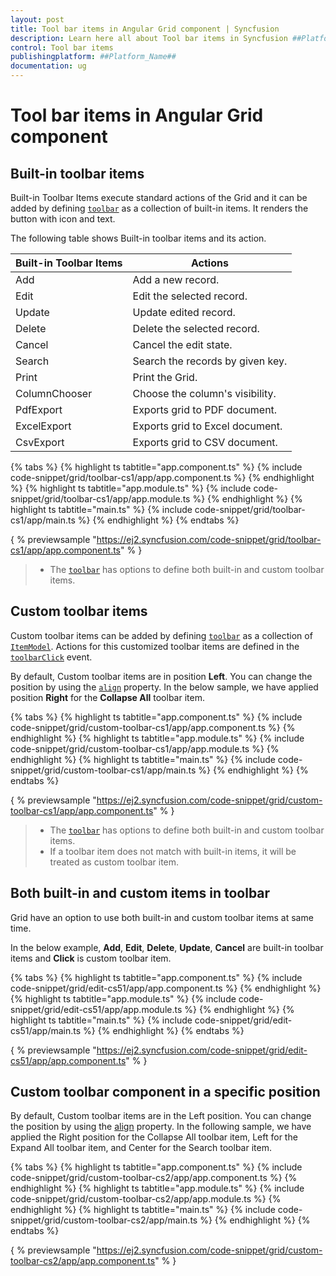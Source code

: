 ```yaml
---
layout: post
title: Tool bar items in Angular Grid component | Syncfusion
description: Learn here all about Tool bar items in Syncfusion ##Platform_Name## Grid component of Syncfusion Essential JS 2 and more.
control: Tool bar items 
publishingplatform: ##Platform_Name##
documentation: ug
---
```


# Tool bar items in Angular Grid component

## Built-in toolbar items

Built-in Toolbar Items execute standard actions of the Grid and it can be added by defining
[`toolbar`](../../api/grid/#toolbar)
as a collection of built-in items. It renders the button with icon and text.

The following table shows Built-in toolbar items and its action.

| Built-in Toolbar Items | Actions |
|------------------------|---------|
| Add | Add a new record.|
| Edit | Edit the selected record.|
| Update | Update edited record.|
| Delete | Delete the selected record.|
| Cancel | Cancel the edit state.|
| Search | Search the records by given key.|
| Print | Print the Grid.|
| ColumnChooser | Choose the column's visibility.|
| PdfExport | Exports grid to PDF document.|
| ExcelExport | Exports grid to Excel document.|
| CsvExport | Exports grid to CSV document.|

{% tabs %}
{% highlight ts tabtitle="app.component.ts" %}
{% include code-snippet/grid/toolbar-cs1/app/app.component.ts %}
{% endhighlight %}
{% highlight ts tabtitle="app.module.ts" %}
{% include code-snippet/grid/toolbar-cs1/app/app.module.ts %}
{% endhighlight %}
{% highlight ts tabtitle="main.ts" %}
{% include code-snippet/grid/toolbar-cs1/app/main.ts %}
{% endhighlight %}
{% endtabs %}
  
{ % previewsample "https://ej2.syncfusion.com/code-snippet/grid/toolbar-cs1/app/app.component.ts" % }

> * The [`toolbar`](../../api/grid/#toolbar) has options to define both built-in and custom toolbar items.

## Custom toolbar items

Custom toolbar items can be added by defining [`toolbar`](../../api/grid/#toolbar) as a collection of
[`ItemModel`](../../api/toolbar/itemModel).
Actions for this customized toolbar items are defined in the [`toolbarClick`](../../api/grid/#toolbarclick) event.

By default, Custom toolbar items are in position **Left**. You can change the position by using the [`align`](../../api/toolbar/itemModel) property. In the below sample, we have applied position **Right** for the **Collapse All** toolbar item.

{% tabs %}
{% highlight ts tabtitle="app.component.ts" %}
{% include code-snippet/grid/custom-toolbar-cs1/app/app.component.ts %}
{% endhighlight %}
{% highlight ts tabtitle="app.module.ts" %}
{% include code-snippet/grid/custom-toolbar-cs1/app/app.module.ts %}
{% endhighlight %}
{% highlight ts tabtitle="main.ts" %}
{% include code-snippet/grid/custom-toolbar-cs1/app/main.ts %}
{% endhighlight %}
{% endtabs %}
  
{ % previewsample "https://ej2.syncfusion.com/code-snippet/grid/custom-toolbar-cs1/app/app.component.ts" % }

> * The [`toolbar`](../../api/grid/#toolbar) has options to define both built-in and custom toolbar items.
> * If a toolbar item does not match with built-in items, it will be treated as custom toolbar item.

## Both built-in and custom items in toolbar

Grid have an option to use both built-in and custom toolbar items at same time.

In the below example, **Add**, **Edit**, **Delete**, **Update**, **Cancel** are built-in toolbar items and **Click** is custom toolbar item.

{% tabs %}
{% highlight ts tabtitle="app.component.ts" %}
{% include code-snippet/grid/edit-cs51/app/app.component.ts %}
{% endhighlight %}
{% highlight ts tabtitle="app.module.ts" %}
{% include code-snippet/grid/edit-cs51/app/app.module.ts %}
{% endhighlight %}
{% highlight ts tabtitle="main.ts" %}
{% include code-snippet/grid/edit-cs51/app/main.ts %}
{% endhighlight %}
{% endtabs %}
  
{ % previewsample "https://ej2.syncfusion.com/code-snippet/grid/edit-cs51/app/app.component.ts" % }

## Custom toolbar component in a specific position

By default, Custom toolbar items are in the Left position. You can change the position by using the [align](../../api/toolbar/itemModel) property. In the following sample, we have applied the Right position for the Collapse All toolbar item, Left for the Expand All toolbar item, and Center for the Search toolbar item.

{% tabs %}
{% highlight ts tabtitle="app.component.ts" %}
{% include code-snippet/grid/custom-toolbar-cs2/app/app.component.ts %}
{% endhighlight %}
{% highlight ts tabtitle="app.module.ts" %}
{% include code-snippet/grid/custom-toolbar-cs2/app/app.module.ts %}
{% endhighlight %}
{% highlight ts tabtitle="main.ts" %}
{% include code-snippet/grid/custom-toolbar-cs2/app/main.ts %}
{% endhighlight %}
{% endtabs %}
  
{ % previewsample "https://ej2.syncfusion.com/code-snippet/grid/custom-toolbar-cs2/app/app.component.ts" % }